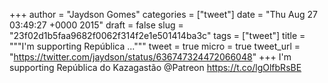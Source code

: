 
+++
author = "Jaydson Gomes"
categories = ["tweet"]
date = "Thu Aug 27 03:49:27 +0000 2015"
draft = false
slug = "23f02d1b5faa9682f0062f314f2e1e501414ba3c"
tags = ["tweet"]
title = """I'm supporting República ..."""
tweet = true
micro = true
tweet_url = "https://twitter.com/jaydson/status/636747324472066048"
+++
I'm supporting República do Kazagastão @Patreon https://t.co/lgOlfbRsBE
